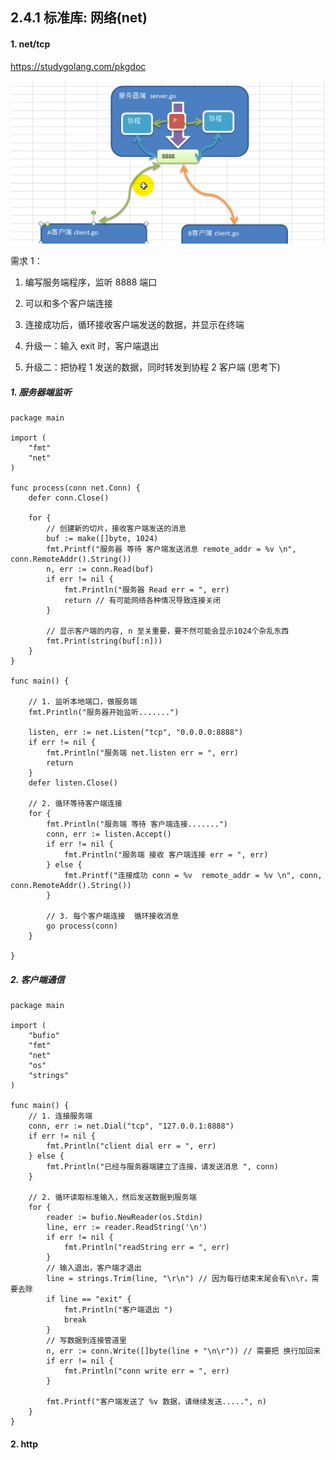## 2.4.1 标准库: 网络(net)

#### 1. net/tcp

<https://studygolang.com/pkgdoc>

![](../_static/31_41.png)

需求 1：

1. 编写服务端程序，监听 8888 端口
2. 可以和多个客户端连接
3. 连接成功后，循环接收客户端发送的数据，并显示在终端

4. 升级一：输入 exit 时，客户端退出
5. 升级二：把协程 1 发送的数据，同时转发到协程 2 客户端 (思考下)

##### 1. 服务器端监听

```
package main

import (
	"fmt"
	"net"
)

func process(conn net.Conn) {
	defer conn.Close()

	for {
		// 创建新的切片，接收客户端发送的消息
		buf := make([]byte, 1024)
		fmt.Printf("服务器 等待 客户端发送消息 remote_addr = %v \n", conn.RemoteAddr().String())
		n, err := conn.Read(buf)
		if err != nil {
			fmt.Println("服务器 Read err = ", err)
			return // 有可能网络各种情况导致连接关闭
		}

		// 显示客户端的内容, n 至关重要，要不然可能会显示1024个杂乱东西
		fmt.Print(string(buf[:n]))
	}
}

func main() {

	// 1. 监听本地端口，做服务端
	fmt.Println("服务器开始监听.......")

	listen, err := net.Listen("tcp", "0.0.0.0:8888")
	if err != nil {
		fmt.Println("服务端 net.listen err = ", err)
		return
	}
	defer listen.Close()

	// 2. 循环等待客户端连接
	for {
		fmt.Println("服务端 等待 客户端连接.......")
		conn, err := listen.Accept()
		if err != nil {
			fmt.Println("服务端 接收 客户端连接 err = ", err)
		} else {
			fmt.Printf("连接成功 conn = %v  remote_addr = %v \n", conn, conn.RemoteAddr().String())
		}

		// 3. 每个客户端连接  循环接收消息
		go process(conn)
	}

}

```

##### 2. 客户端通信

```
package main

import (
	"bufio"
	"fmt"
	"net"
	"os"
	"strings"
)

func main() {
	// 1. 连接服务端
	conn, err := net.Dial("tcp", "127.0.0.1:8888")
	if err != nil {
		fmt.Println("client dial err = ", err)
	} else {
		fmt.Println("已经与服务器端建立了连接，请发送消息 ", conn)
	}

	// 2. 循环读取标准输入，然后发送数据到服务端
	for {
		reader := bufio.NewReader(os.Stdin)
		line, err := reader.ReadString('\n')
		if err != nil {
			fmt.Println("readString err = ", err)
		}
		// 输入退出，客户端才退出
		line = strings.Trim(line, "\r\n") // 因为每行结束末尾会有\n\r，需要去除
		if line == "exit" {
			fmt.Println("客户端退出 ")
			break
		}
		// 写数据到连接管道里
		n, err := conn.Write([]byte(line + "\n\r")) // 需要把 换行加回来
		if err != nil {
			fmt.Println("conn write err = ", err)
		}

		fmt.Printf("客户端发送了 %v 数据，请继续发送.....", n)
	}
}

```

#### 2. http

